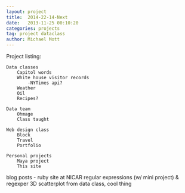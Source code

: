 ```yaml
---
layout: project
title:  2014-22-14-Next
date:   2013-11-25 00:10:20
categories: projects
tag: project dataclass
author: Michael Mott
---
```


Project listing:

	Data classes
		Capitol words
		White house visitor records
			-NYTimes api?
		Weather
		Oil
		Recipes?
	
	Data team
		Ohmage
		Class taught

	Web design class
		Block
		Travel
		Portfolio

	Personal projects
		Maya project
		This site

blog posts - 
	ruby site at NICAR
	regular expressions (w/ mini project) & regexper
	3D scatterplot from data class, cool thing
